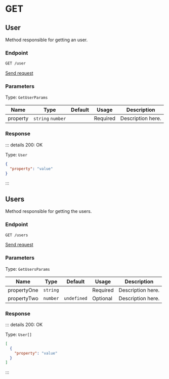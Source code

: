 # GET

## User

Method responsible for getting an user.

### Endpoint

```sh
GET /user
```

[Send request](https://hopp.sh/r/lMkTHboeeOOb '/user')

### Parameters

Type: `GetUserParams`

| Name     | Type              | Default | Usage    | Description       |
| -------- | ----------------- | ------- | -------- | ----------------- |
| property | `string` `number` |         | Required | Description here. |

### Response

::: details 200: OK

Type: `User`

```json
{
  "property": "value"
}
```

:::

## Users

Method responsible for getting the users.

### Endpoint

```sh
GET /users
```

[Send request](https://hopp.sh/r/j2PzSwoe0Bmp '/users')

### Parameters

Type: `GetUsersParams`

| Name        | Type     | Default     | Usage    | Description       |
| ----------- | -------- | ----------- | -------- | ----------------- |
| propertyOne | `string` |             | Required | Description here. |
| propertyTwo | `number` | `undefined` | Optional | Description here. |

### Response

::: details 200: OK

Type: `User[]`

```json
[
  {
    "property": "value"
  }
]
```

:::
